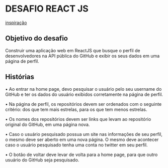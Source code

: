 # DESAFIO REACT JS 

[inspiração](https://github.com/devMozao/desafio-reactjs)

## Objetivo do desafio
Construir uma aplicação web em ReactJS que busque o perfil de desenvolvedores na API pública do GitHub e exibir os seus dados em uma página de perfil.

## Histórias
•	Ao entrar na home page, devo pesquisar o usuário pelo seu username do GitHub e ter os dados do usuário exibidos corretamente na página de perfil.  

•	Na página de perfil, os repositórios devem ser ordenados com o seguinte critério: dos que tem mais estrelas, para os que tem menos estrelas.  

•	Os nomes dos repositórios devem ser links que levam ao repositório original do GitHub, em uma página nova.  

•	Caso o usuário pesquisado possua um site nas informações de seu perfil, o mesmo deve ser aberto em uma nova página. O mesmo deve acontecer caso o usuário pesquisado tenha uma conta no twitter em seu perfil.  

•	O botão de voltar deve levar de volta para a home page, para que outro usuário do GitHub seja pesquisado.